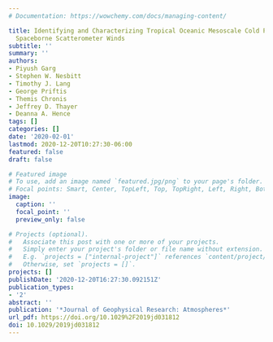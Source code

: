 ```yaml
---
# Documentation: https://wowchemy.com/docs/managing-content/

title: Identifying and Characterizing Tropical Oceanic Mesoscale Cold Pools using
  Spaceborne Scatterometer Winds
subtitle: ''
summary: ''
authors:
- Piyush Garg
- Stephen W. Nesbitt
- Timothy J. Lang
- George Priftis
- Themis Chronis
- Jeffrey D. Thayer
- Deanna A. Hence
tags: []
categories: []
date: '2020-02-01'
lastmod: 2020-12-20T10:27:30-06:00
featured: false
draft: false

# Featured image
# To use, add an image named `featured.jpg/png` to your page's folder.
# Focal points: Smart, Center, TopLeft, Top, TopRight, Left, Right, BottomLeft, Bottom, BottomRight.
image:
  caption: ''
  focal_point: ''
  preview_only: false

# Projects (optional).
#   Associate this post with one or more of your projects.
#   Simply enter your project's folder or file name without extension.
#   E.g. `projects = ["internal-project"]` references `content/project/deep-learning/index.md`.
#   Otherwise, set `projects = []`.
projects: []
publishDate: '2020-12-20T16:27:30.092151Z'
publication_types:
- '2'
abstract: ''
publication: '*Journal of Geophysical Research: Atmospheres*'
url_pdf: https://doi.org/10.1029%2F2019jd031812
doi: 10.1029/2019jd031812
---
```

